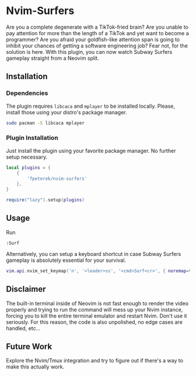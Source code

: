 # Nvim-Surfers

Are you a complete degenerate with a TikTok-fried brain? Are you unable to pay attention for more
than the length of a TikTok and yet want to become a programmer? Are you afraid your goldfish-like
attention span is going to inhibit your chances of getting a software engineering job? Fear not,
for the solution is here. With this plugin, you can now watch Subway Surfers gameplay straight
from a Neovim split.

## Installation

### Dependencies

The plugin requires `libcaca` and `mplayer` to be installed locally. Please, install those using
your distro's package manager.

```sh
sudo pacman -S libcaca mplayer
```

### Plugin Installation

Just install the plugin using your favorite package manager. No further setup necessary.

```lua
local plugins = {
    {
        'fpeterek/nvim-surfers'
    },
}

require("lazy").setup(plugins)
```

## Usage

Run

```vim
:Surf
```

Alternatively, you can setup a keyboard shortcut in case Subway Surfers gameplay is absolutely
essential for your survival.

```lua
vim.api.nvim_set_keymap('n', '<leader>ss', '<cmd>Surf<cr>', { noremap=true })
```

## Disclaimer

The built-in terminal inside of Neovim is not fast enough to render the video properly and trying
to run the command will mess up your Nvim instance, forcing you to kill the entire terminal
emulator and restart Nvim. Don't use it seriously. For this reason, the code is also unpolished,
no edge cases are handled, etc...

## Future Work

Explore the Nvim/Tmux integration and try to figure out if there's a way to make this actually
work.
